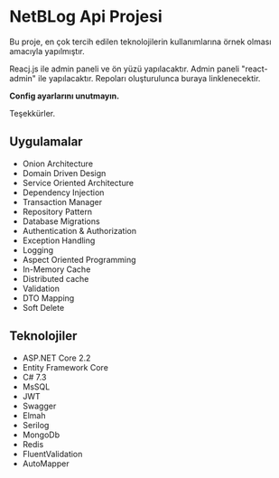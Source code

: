 # NetBLog Api Projesi
Bu proje, en çok tercih edilen teknolojilerin kullanımlarına örnek olması amacıyla yapılmıştır.

Reacj.js ile admin paneli ve ön yüzü yapılacaktır. Admin paneli "react-admin" ile yapılacaktır. Repoları oluşturulunca buraya linklenecektir.

**Config ayarlarını unutmayın.**

Teşekkürler.


## Uygulamalar
* Onion Architecture
* Domain Driven Design
* Service Oriented Architecture
* Dependency Injection
* Transaction Manager
* Repository Pattern
* Database Migrations
* Authentication & Authorization
* Exception Handling
* Logging
* Aspect Oriented Programming
* In-Memory Cache
* Distributed cache
* Validation
* DTO Mapping
* Soft Delete


## Teknolojiler
* ASP.NET Core 2.2
* Entity Framework Core
* C# 7.3
* MsSQL
* JWT
* Swagger
* Elmah
* Serilog
* MongoDb
* Redis
* FluentValidation
* AutoMapper
